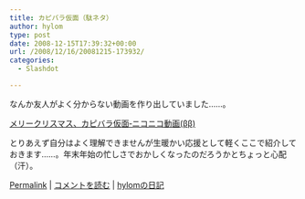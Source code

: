 ```yaml
---
title: カピバラ仮面（駄ネタ）
author: hylom
type: post
date: 2008-12-15T17:39:32+00:00
url: /2008/12/16/20081215-173932/
categories:
  - Slashdot

---
```

なんか友人がよく分からない動画を作り出していました……。

  [メリークリスマス、カピバラ仮面‐ニコニコ動画(ββ)][1] 

とりあえず自分はよく理解できませんが生暖かい応援として軽くここで紹介しておきます……。年末年始の忙しさでおかしくなったのだろうかとちょっと心配（汗）。

  [Permalink][2] |   [コメントを読む][3] |   [hylomの日記][4]

 [1]: http://www.nicovideo.jp/watch/sm5562690
 [2]: http://slashdot.jp/~hylom/journal/461400
 [3]: http://slashdot.jp/~hylom/journal/461400#acomments
 [4]: http://slashdot.jp/~hylom/journal/
